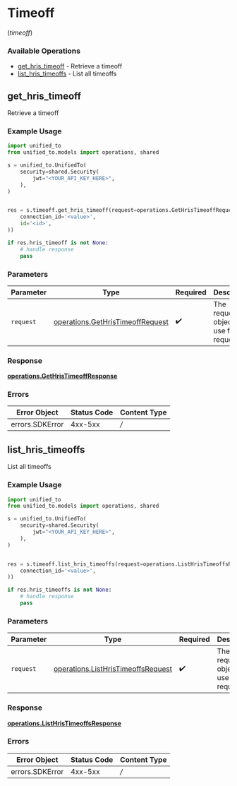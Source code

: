 # Timeoff
(*timeoff*)

### Available Operations

* [get_hris_timeoff](#get_hris_timeoff) - Retrieve a timeoff
* [list_hris_timeoffs](#list_hris_timeoffs) - List all timeoffs

## get_hris_timeoff

Retrieve a timeoff

### Example Usage

```python
import unified_to
from unified_to.models import operations, shared

s = unified_to.UnifiedTo(
    security=shared.Security(
        jwt="<YOUR_API_KEY_HERE>",
    ),
)


res = s.timeoff.get_hris_timeoff(request=operations.GetHrisTimeoffRequest(
    connection_id='<value>',
    id='<id>',
))

if res.hris_timeoff is not None:
    # handle response
    pass

```

### Parameters

| Parameter                                                                            | Type                                                                                 | Required                                                                             | Description                                                                          |
| ------------------------------------------------------------------------------------ | ------------------------------------------------------------------------------------ | ------------------------------------------------------------------------------------ | ------------------------------------------------------------------------------------ |
| `request`                                                                            | [operations.GetHrisTimeoffRequest](../../models/operations/gethristimeoffrequest.md) | :heavy_check_mark:                                                                   | The request object to use for the request.                                           |


### Response

**[operations.GetHrisTimeoffResponse](../../models/operations/gethristimeoffresponse.md)**
### Errors

| Error Object    | Status Code     | Content Type    |
| --------------- | --------------- | --------------- |
| errors.SDKError | 4xx-5xx         | */*             |

## list_hris_timeoffs

List all timeoffs

### Example Usage

```python
import unified_to
from unified_to.models import operations, shared

s = unified_to.UnifiedTo(
    security=shared.Security(
        jwt="<YOUR_API_KEY_HERE>",
    ),
)


res = s.timeoff.list_hris_timeoffs(request=operations.ListHrisTimeoffsRequest(
    connection_id='<value>',
))

if res.hris_timeoffs is not None:
    # handle response
    pass

```

### Parameters

| Parameter                                                                                | Type                                                                                     | Required                                                                                 | Description                                                                              |
| ---------------------------------------------------------------------------------------- | ---------------------------------------------------------------------------------------- | ---------------------------------------------------------------------------------------- | ---------------------------------------------------------------------------------------- |
| `request`                                                                                | [operations.ListHrisTimeoffsRequest](../../models/operations/listhristimeoffsrequest.md) | :heavy_check_mark:                                                                       | The request object to use for the request.                                               |


### Response

**[operations.ListHrisTimeoffsResponse](../../models/operations/listhristimeoffsresponse.md)**
### Errors

| Error Object    | Status Code     | Content Type    |
| --------------- | --------------- | --------------- |
| errors.SDKError | 4xx-5xx         | */*             |

